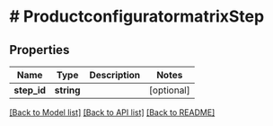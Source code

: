 # # ProductconfiguratormatrixStep

## Properties

Name | Type | Description | Notes
------------ | ------------- | ------------- | -------------
**step_id** | **string** |  | [optional]

[[Back to Model list]](../../README.md#models) [[Back to API list]](../../README.md#endpoints) [[Back to README]](../../README.md)
